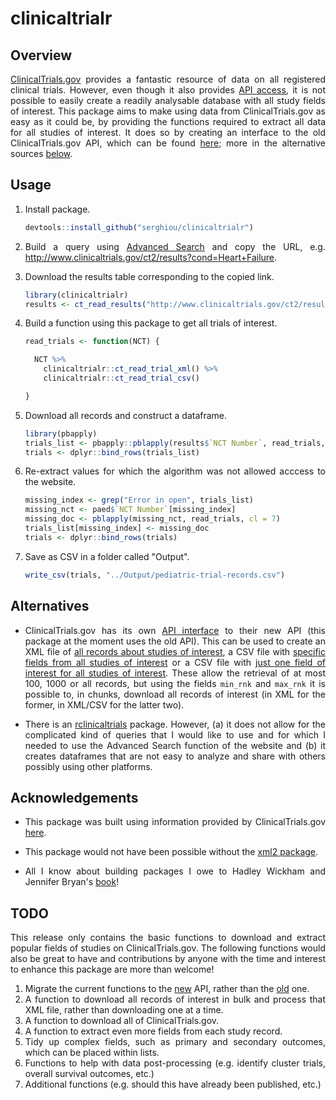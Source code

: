 # clinicaltrialr

<div align="justify">

## Overview

[ClinicalTrials.gov](https://www.clinicaltrials.gov/) provides a fantastic resource of data on all registered clinical trials. However, even though it also provides [API access](https://www.clinicaltrials.gov/ct2/resources/download), it is not possible to easily create a readily analysable database with all study fields of interest. This package aims to make using data from ClinicalTrials.gov as easy as it could be, by providing the functions required to extract all data for all studies of interest. It does so by creating an interface to the old ClinicalTrials.gov API, which can be found [here](https://www.clinicaltrials.gov/ct2/resources/download); more in the alternative sources [below](#Alternatives).


## Usage

1. Install package.

    ```r
    devtools::install_github("serghiou/clinicaltrialr")
    ```

2. Build a query using [Advanced Search](https://www.clinicaltrials.gov/ct2/search/advanced?cond=&term=&cntry=&state=&city=&dist=) and copy the URL, e.g. http://www.clinicaltrials.gov/ct2/results?cond=Heart+Failure.

3. Download the results table corresponding to the copied link.

    ```r
    library(clinicaltrialr)
    results <- ct_read_results("http://www.clinicaltrials.gov/ct2/results?cond=Heart+Failure")
    ```

4. Build a function using this package to get all trials of interest.

    ```r
    read_trials <- function(NCT) {

      NCT %>% 
        clinicaltrialr::ct_read_trial_xml() %>% 
        clinicaltrialr::ct_read_trial_csv()

    }
    ```

5. Download all records and construct a dataframe.

    ```r
    library(pbapply)
    trials_list <- pbapply::pblapply(results$`NCT Number`, read_trials, cl = 7)
    trials <- dplyr::bind_rows(trials_list)
    ```

6. Re-extract values for which the algorithm was not allowed acccess to the website.

    ```r
    missing_index <- grep("Error in open", trials_list)
    missing_nct <- paed$`NCT Number`[missing_index]
    missing_doc <- pblapply(missing_nct, read_trials, cl = 7)
    trials_list[missing_index] <- missing_doc
    trials <- dplyr::bind_rows(trials)
    ```

7. Save as CSV in a folder called "Output".

    ```r
    write_csv(trials, "../Output/pediatric-trial-records.csv")
    ```


## Alternatives

* ClinicalTrials.gov has its own [API interface](https://clinicaltrials.gov/api/gui) to their new API (this package at the moment uses the old API). This can be used to create an XML file of [all records about studies of interest](https://clinicaltrials.gov/api/gui/demo/simple_full_study), a CSV file with [specific fields from all studies of interest](https://clinicaltrials.gov/api/gui/demo/simple_study_fields) or a CSV file with [just one field of interest for all studies of interest](https://clinicaltrials.gov/api/gui/demo/simple_field_values). These allow the retrieval of at most 100, 1000 or all records, but using the fields `min_rnk` and `max_rnk` it is possible to, in chunks, download all records of interest (in XML for the former, in XML/CSV for the latter two).

* There is an [rclinicaltrials](https://github.com/sachsmc/rclinicaltrials) package. However, (a) it does not allow for the complicated kind of queries that I would like to use and for which I needed to use the Advanced Search function of the website and (b) it creates dataframes that are not easy to analyze and share with others possibly using other platforms.


## Acknowledgements

* This package was built using information provided by ClinicalTrials.gov [here](https://www.clinicaltrials.gov/ct2/resources/download).

* This package would not have been possible without the [xml2 package](https://github.com/r-lib/xml2).

* All I know about building packages I owe to Hadley Wickham and Jennifer Bryan's [book](https://r-pkgs.org/)!


## TODO

This release only contains the basic functions to download and extract popular fields of studies on ClinicalTrials.gov. The following functions would also be great to have and contributions by anyone with the time and interest to enhance this package are more than welcome!

1. Migrate the current functions to the [new](https://clinicaltrials.gov/api/gui/home) API, rather than the [old](https://www.clinicaltrials.gov/ct2/resources/download) one.
2. A function to download all records of interest in bulk and process that XML file, rather than downloading one at a time.
3. A function to download all of ClinicalTrials.gov.
4. A function to extract even more fields from each study record.
5. Tidy up complex fields, such as primary and secondary outcomes, which can be placed within lists.
6. Functions to help with data post-processing (e.g. identify cluster trials, overall survival outcomes, etc.)
7. Additional functions (e.g. should this have already been published, etc.)

</div>
